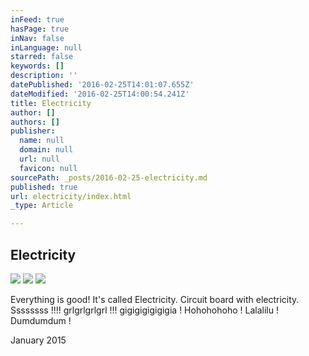 ```yaml
---
inFeed: true
hasPage: true
inNav: false
inLanguage: null
starred: false
keywords: []
description: ''
datePublished: '2016-02-25T14:01:07.655Z'
dateModified: '2016-02-25T14:00:54.241Z'
title: Electricity
author: []
authors: []
publisher:
  name: null
  domain: null
  url: null
  favicon: null
sourcePath: _posts/2016-02-25-electricity.md
published: true
url: electricity/index.html
_type: Article

---
```

## Electricity
![](https://the-grid-user-content.s3-us-west-2.amazonaws.com/d5e02953-7fb3-46cf-926a-468cba5baa73.jpg)
![](https://the-grid-user-content.s3-us-west-2.amazonaws.com/c40560db-210f-4da7-aca8-49e36b1f0050.JPG)
![](https://the-grid-user-content.s3-us-west-2.amazonaws.com/500899e9-e836-428e-bc7e-71572f9b21ba.jpg)

Everything is good! It's called Electricity. Circuit board with electricity. Ssssssss !!!! grlgrlgrlgrl !!! gigigigigigigia ! Hohohohoho ! Lalalilu ! Dumdumdum !

January 2015